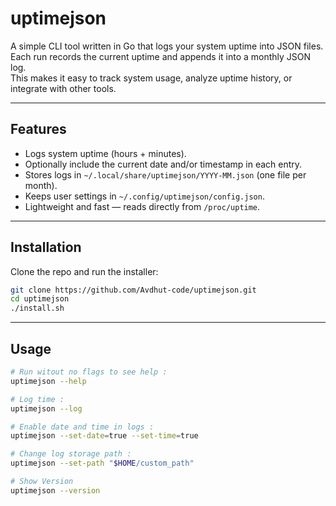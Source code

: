 # uptimejson

A simple CLI tool written in Go that logs your system uptime into JSON files.  
Each run records the current uptime and appends it into a monthly JSON log.  
This makes it easy to track system usage, analyze uptime history, or integrate with other tools.

---

## Features

- Logs system uptime (hours + minutes).
- Optionally include the current date and/or timestamp in each entry.
- Stores logs in `~/.local/share/uptimejson/YYYY-MM.json` (one file per month).
- Keeps user settings in `~/.config/uptimejson/config.json`.
- Lightweight and fast — reads directly from `/proc/uptime`.

---

## Installation

Clone the repo and run the installer:

```bash
git clone https://github.com/Avdhut-code/uptimejson.git
cd uptimejson
./install.sh
```

---

## Usage 

```bash 
# Run witout no flags to see help :
uptimejson --help

# Log time : 
uptimejson --log

# Enable date and time in logs :
uptimejson --set-date=true --set-time=true

# Change log storage path :
uptimejson --set-path "$HOME/custom_path"

# Show Version
uptimejson --version

```

